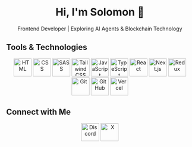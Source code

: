 <h1 align="center">Hi, I'm Solomon 👋</h1>

<p align="center">Frontend Developer | Exploring AI Agents & Blockchain Technology</p>


## Tools & Technologies

<p align="center">
  <img alt="HTML" title="HTML" height="48" width="48" src="https://cdn.simpleicons.org/html5">
  <img alt="CSS" title="CSS" height="48" width="48" src="https://cdn.simpleicons.org/css3">
  <img alt="SASS" title="SASS" height="48" width="48" src="https://cdn.simpleicons.org/sass">
  <img alt="Tailwind CSS" title="Tailwind CSS" height="48" width="48" src="https://cdn.simpleicons.org/tailwindcss">
  <img alt="JavaScript" title="JavaScript" height="48" width="48" src="https://cdn.simpleicons.org/javascript">
  <img alt="TypeScript" title="TypeScript" height="48" width="48" src="https://cdn.simpleicons.org/typescript">
  <img alt="React" title="React" height="48" width="48" src="https://cdn.simpleicons.org/react">
  <img alt="Next.js" title="Next.js" height="48" width="48" src="https://cdn.simpleicons.org/nextdotjs">
  <img alt="Redux" title="Redux" height="48" width="48" src="https://cdn.simpleicons.org/redux">
<!--   <img alt="Zustand" title="Zustand" height="48" width="48" src="https://cdn.simpleicons.org/zustand"> -->
<!--   <img alt="Node.js" title="Node.js" height="48" width="48" src="https://cdn.simpleicons.org/nodedotjs"> -->
<!--   <img alt="Express.js" title="Express.js" height="48" width="48" src="https://cdn.simpleicons.org/express"> -->
<!--   <img alt="GraphQL" title="GraphQL" height="48" width="48" src="https://cdn.simpleicons.org/graphql"> -->
  <img alt="Git" title="Git" height="48" width="48" src="https://cdn.simpleicons.org/git">
  <img alt="GitHub" title="GitHub" height="48" width="48" src="https://cdn.simpleicons.org/github">
  <img alt="Vercel" title="Vercel" height="48" width="48" src="https://cdn.simpleicons.org/vercel">
<!--   <img alt="Netlify" title="Netlify" height="48" width="48" src="https://cdn.simpleicons.org/netlify"> -->
<!--   <img alt="Web3.js" title="Web3.js" height="48" width="48" src="https://cdn.simpleicons.org/web3dotjs"> -->
<!--   <img alt="Ethers.js" title="Ethers.js" height="48" width="48" src="https://cdn.simpleicons.org/ethers"> -->
</p>


## Connect with Me

<p align="center">
<!--   <a href="#">
    <picture>
      <source media="(prefers-color-scheme: dark)" srcset="https://cdn.simpleicons.org/github/white">
      <img alt="GitHub" title="GitHub" height="48" width="48" src="https://cdn.simpleicons.org/github"></picture></a> -->
<!--   <a href="#">
    <img alt="LinkedIn" title="LinkedIn" height="48" width="48" src="https://cdn.simpleicons.org/linkedin"></a> -->
<!--   <a href="#">
    <img alt="npm" title="npm" height="48" width="48" src="https://cdn.simpleicons.org/npm"></a> -->
  <a href=" https://discordapp.com/users/solenoid_99" target="_blank" rel="noopener noreferrer">
    <img alt="Discord" title="Discord" height="48" width="48" src="https://cdn.simpleicons.org/discord"></a>
  <a href="x.com/_chiater99" target="_blank" rel="noopener noreferrer">
    <picture>
      <source media="(prefers-color-scheme: dark)" srcset="https://cdn.simpleicons.org/x/white">
      <img alt="X" title="Threads" height="48" width="48" src="https://cdn.simpleicons.org/x"></picture></a>
<!--   <a href="#">
    <img alt="YouTube" title="YouTube" height="48" width="48" src="https://cdn.simpleicons.org/youtube"></a> -->
</p>


